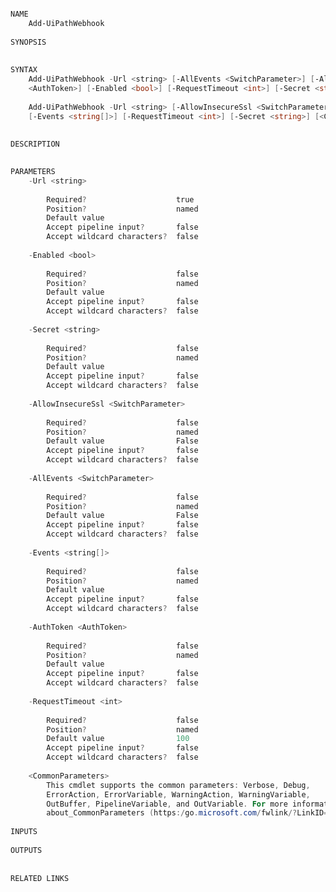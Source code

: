 ﻿```PowerShell

NAME
    Add-UiPathWebhook
    
SYNOPSIS
    
    
SYNTAX
    Add-UiPathWebhook -Url <string> [-AllEvents <SwitchParameter>] [-AllowInsecureSsl <SwitchParameter>] [-AuthToken 
    <AuthToken>] [-Enabled <bool>] [-RequestTimeout <int>] [-Secret <string>] [<CommonParameters>]
    
    Add-UiPathWebhook -Url <string> [-AllowInsecureSsl <SwitchParameter>] [-AuthToken <AuthToken>] [-Enabled <bool>] 
    [-Events <string[]>] [-RequestTimeout <int>] [-Secret <string>] [<CommonParameters>]
    
    
DESCRIPTION
    

PARAMETERS
    -Url <string>
        
        Required?                    true
        Position?                    named
        Default value                
        Accept pipeline input?       false
        Accept wildcard characters?  false
        
    -Enabled <bool>
        
        Required?                    false
        Position?                    named
        Default value                
        Accept pipeline input?       false
        Accept wildcard characters?  false
        
    -Secret <string>
        
        Required?                    false
        Position?                    named
        Default value                
        Accept pipeline input?       false
        Accept wildcard characters?  false
        
    -AllowInsecureSsl <SwitchParameter>
        
        Required?                    false
        Position?                    named
        Default value                False
        Accept pipeline input?       false
        Accept wildcard characters?  false
        
    -AllEvents <SwitchParameter>
        
        Required?                    false
        Position?                    named
        Default value                False
        Accept pipeline input?       false
        Accept wildcard characters?  false
        
    -Events <string[]>
        
        Required?                    false
        Position?                    named
        Default value                
        Accept pipeline input?       false
        Accept wildcard characters?  false
        
    -AuthToken <AuthToken>
        
        Required?                    false
        Position?                    named
        Default value                
        Accept pipeline input?       false
        Accept wildcard characters?  false
        
    -RequestTimeout <int>
        
        Required?                    false
        Position?                    named
        Default value                100
        Accept pipeline input?       false
        Accept wildcard characters?  false
        
    <CommonParameters>
        This cmdlet supports the common parameters: Verbose, Debug,
        ErrorAction, ErrorVariable, WarningAction, WarningVariable,
        OutBuffer, PipelineVariable, and OutVariable. For more information, see 
        about_CommonParameters (https:/go.microsoft.com/fwlink/?LinkID=113216). 
    
INPUTS
    
OUTPUTS
    
    
RELATED LINKS



```
